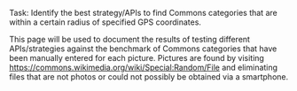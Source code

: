 Task: Identify the best strategy/APIs to find Commons categories that are within a certain radius of specified GPS coordinates. 

This page will be used to document the results of testing different APIs/strategies against the benchmark of Commons categories that have been manually entered for each picture. Pictures are found by visiting https://commons.wikimedia.org/wiki/Special:Random/File and eliminating files that are not photos or could not possibly be obtained via a smartphone.


